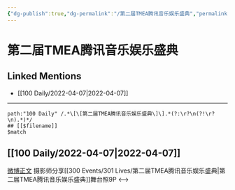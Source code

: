 ```yaml
---
{"dg-publish":true,"dg-permalink":"/第二届TMEA腾讯音乐娱乐盛典","permalink":"/第二届TMEA腾讯音乐娱乐盛典/","title":"2020 TMEA"}
---
```


# 第二届TMEA腾讯音乐娱乐盛典

## Linked Mentions
- [[100 Daily/2022-04-07\|2022-04-07]]


---

```expander
path:"100 Daily" /.*\[\[第二届TMEA腾讯音乐娱乐盛典\]\].*(?:\r?\n(?!\r?\n).*)*/
## [[$filename]]
$match
```
## [[100 Daily/2022-04-07\|2022-04-07]]
[微博正文](https://m.weibo.cn/3796099843/4755632101789285) 摄影师分享[[300 Events/301 Lives/第二届TMEA腾讯音乐娱乐盛典\|第二届TMEA腾讯音乐娱乐盛典]]舞台照9P
<-->
